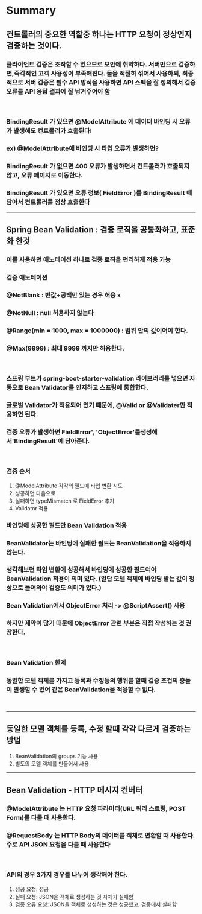 # Summary
## 컨트롤러의 중요한 역할중 하나는 HTTP 요청이 정상인지 검증하는 것이다.    

### 클라이언트 검증은 조작할 수 있으므로 보안에 취약하다. 서버만으로 검증하면,즉각적인 고객 사용성이 부족해진다. 둘을 적절히 섞어서 사용하되, 최종적으로 서버 검증은 필수 API 방식을 사용하면 API 스펙을 잘 정의해서 검증 오류를 API 응답 결과에 잘 남겨주어야 함
</br>

### BindingResult 가 있으면 @ModelAttribute 에 데이터 바인딩 시 오류가 발생해도 컨트롤러가 호출된다!
### ex) @ModelAttribute에 바인딩 시 타입 오류가 발생하면?
### BindingResult 가 없으면 400 오류가 발생하면서 컨트롤러가 호출되지 않고, 오류 페이지로 이동한다.
### BindingResult 가 있으면 오류 정보( FieldError )를 BindingResult 에 담아서 컨트롤러를 정상 호출한다

------------------
## Spring Bean Validation : 검증 로직을 공통화하고, 표준화 한것
### 이를 사용하면 애노테이션 하나로 검증 로직을 편리하게 적용 가능
### 검증 애노테이션
### @NotBlank : 빈값+공백만 있는 경우 허용 x
### @NotNull : null 허용하지 않는다
### @Range(min = 1000, max = 1000000) : 범위 안의 값이어야 한다.
### @Max(9999) : 최대 9999 까지만 허용한다.
</br>

### 스프링 부트가 spring-boot-starter-validation 라이브러리를 넣으면 자동으로 Bean Validator를 인지하고 스프링에 통합한다.
### 글로벌 Validator가 적용되어 있기 때문에, @Valid or @Validater만 적용하면 된다.
### 검증 오류가 발생하면 FieldError', 'ObjectError'를생성해서'BindingResult'에 담아준다.
</br>

### 검증 순서
1. @ModelAttribute 각각의 필드에 타입 변환 시도
2. 성공하면 다음으로
3. 실패하면 typeMismatch 로 FieldError 추가
4. Validator 적용

### 바인딩에 성공한 필드만 Bean Validation 적용
### BeanValidator는 바인딩에 실패한 필드는 BeanValidation을 적용하지 않는다.
### 생각해보면 타입 변환에 성공해서 바인딩에 성공한 필드여야 BeanValidation 적용이 의미 있다. (일단 모델 객체에 바인딩 받는 값이 정상으로 들어와야 검증도 의미가 있다.)

### Bean Validation에서 ObjectError 처리 -> @ScriptAssert() 사용
### 하지만 제약이 많기 때문에 ObjectError 관련 부분은 직접 작성하는 것 권장한다.
</br>

### Bean Validation 한계
### 동일한 모델 객체를 가지고 등록과 수정등의 행위를 할때 검증 조건의 충돌이 발생할 수 있어 같은 BeanValidation을 적용할 수 없다.
</br>

---

## 동일한 모델 객체를 등록, 수정 할때 각각 다르게 검증하는 방법
1. BeanValidation의 groups 기능 사용
2. 별도의 모델 객체를 만들어서 사용

---
## Bean Validation - HTTP 메시지 컨버터
### @ModelAttribute 는 HTTP 요청 파라미터(URL 쿼리 스트링, POST Form)를 다룰 때 사용한다.
### @RequestBody 는 HTTP Body의 데이터를 객체로 변환할 때 사용한다. 주로 API JSON 요청을 다룰 때 사용한다
</br>

### API의 경우 3가지 경우를 나누어 생각해야 한다.
1. 성공 요청: 성공
2. 실패 요청: JSON을 객체로 생성하는 것 자체가 실패함
3. 검증 오류 요청: JSON을 객체로 생성하는 것은 성공했고, 검증에서 실패함
